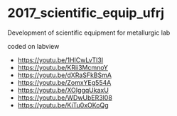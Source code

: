 # 2017_scientific_equip_ufrj

Development of scientific equipment for metallurgic lab

coded on labview

* https://youtu.be/1HICwLvTI3I
* https://youtu.be/KRii3McmnoY
* https://youtu.be/dXRaSFkBSmA
* https://youtu.be/ZomxYEg554A
* https://youtu.be/XOIggqUkaxU
* https://youtu.be/WDwUbER3l08
* https://youtu.be/KiTu0xOKoQg
